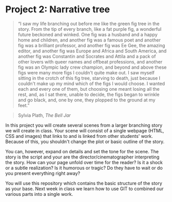 # Project 2: Narrative tree

> “I saw my life branching out before me like the green fig tree in the story. From the tip of every branch, like a fat purple fig, a wonderful future beckoned and winked. One fig was a husband and a happy home and children, and another fig was a famous poet and another fig was a brilliant professor, and another fig was Ee Gee, the amazing editor, and another fig was Europe and Africa and South America, and another fig was Constantin and Socrates and Attila and a pack of other lovers with queer names and offbeat professions, and another fig was an Olympic lady crew champion, and beyond and above these figs were many more figs I couldn't quite make out. I saw myself sitting in the crotch of this fig tree, starving to death, just because I couldn't make up my mind which of the figs I would choose. I wanted each and every one of them, but choosing one meant losing all the rest, and, as I sat there, unable to decide, the figs began to wrinkle and go black, and, one by one, they plopped to the ground at my feet.” 

> Sylvia Plath, *The Bell Jar*

In this project you will create several scenes from a larger branching story we will create in class. Your scene will consist of a single webpage (HTML, CSS and images) that links to and is linked from other students' work. Because of this, you shouldn't change the plot or basic outline of the story. 

You can, however, expand on details and set the tone for the scene. The story is the script and your are the director/cinematographer interpreting the story. How can your page unfold over time for the reader? Is it a shock or a subtle realization? Is it humorous or tragic? Do they have to wait or do you present everything right away? 

You will use this repository which contains the basic structure of the story as your base. Next week in class we learn how to use GIT to combined our various parts into a single work.
